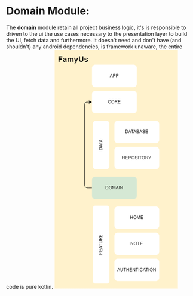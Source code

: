 # Domain Module:
The **domain** module retain all project business logic, it's is responsible to driven to the ui the use cases necessary to the presentation layer to build the UI, fetch data and furthermore.  It doesn't need and don't have (and shouldn't) any android dependencies, is framework unaware, the entire code is pure kotlin.
![](domain_architecture.png)